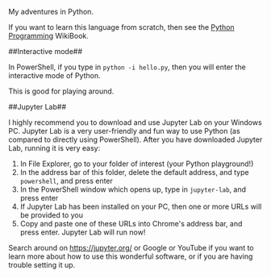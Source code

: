 My adventures in Python.

If you want to learn this language from scratch, then see the [Python Programming](https://en.wikibooks.org/wiki/Python_Programming) WikiBook.


##Interactive mode##

In PowerShell, if you type in `python -i hello.py`, then you will enter the interactive mode of Python.

This is good for playing around. 

##Jupyter Lab##

I highly recommend you to download and use Jupyter Lab on your Windows PC.
Jupyter Lab is a very user-friendly and fun way to use Python (as compared to directly using PowerShell).
After you have downloaded Jupyter Lab, running it is very easy:

1. In File Explorer, go to your folder of interest (your Python playground!)
2. In the address bar of this folder, delete the default address, and type `powershell`, and press enter
3. In the PowerShell window which opens up, type in `jupyter-lab`, and press enter
4. If Jupyter Lab has been installed on your PC, then one or more URLs will be provided to you
4. Copy and paste one of these URLs into Chrome's address bar, and press enter. Jupyter Lab will run now!

Search around on https://jupyter.org/ or Google or YouTube if you want to learn more about how to use this wonderful software, 
or if you are having trouble setting it up. 
